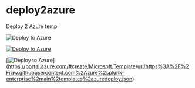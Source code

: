 # deploy2azure
Deploy 2 Azure temp

![Deploy to Azure](https://aka.ms/deploytoazurebutton)


[![Deploy to Azure](https://aka.ms/deploytoazurebutton)](https://portal.azure.com/#create/Microsoft.Template/uri/https%3A%2F%2Fraw.githubusercontent.com%2NyckosLeduc%2deploy2azure%2main%2deploy.json)

[![Deploy to Azure](https://aka.ms/deploytoazurebutton)]
(https://portal.azure.com/#create/Microsoft.Template/uri/https%3A%2F%2Fraw.githubusercontent.com%2Azure%2splunk-enterprise%2main%2templates%2azuredeploy.json)
